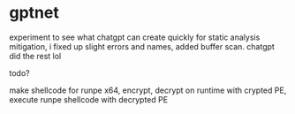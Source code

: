 # gptnet
experiment to see what chatgpt can create quickly for static analysis mitigation, i fixed up slight errors and names, added buffer scan. chatgpt did the rest lol

todo?

make shellcode for runpe x64, encrypt, decrypt on runtime with crypted PE, execute runpe shellcode with decrypted PE
